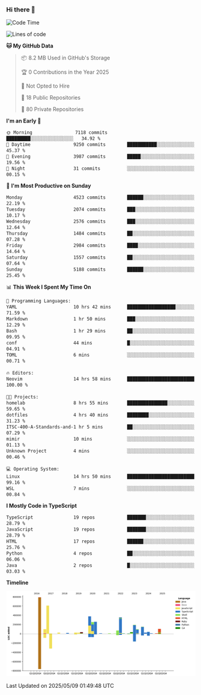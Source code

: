 ### Hi there 👋

<!--
**Clumsy-Coder/Clumsy-Coder** is a ✨ _special_ ✨ repository because its `README.md` (this file) appears on your GitHub profile.

Here are some ideas to get you started:

- 🔭 I’m currently working on ...
- 🌱 I’m currently learning ...
- 👯 I’m looking to collaborate on ...
- 🤔 I’m looking for help with ...
- 💬 Ask me about ...
- 📫 How to reach me: ...
- 😄 Pronouns: ...
- ⚡ Fun fact: ...
-->

<!-- anmol098/waka-readme-stats -->
<!--START_SECTION:waka-->
![Code Time](http://img.shields.io/badge/Code%20Time-1%2C264%20hrs%2027%20mins-blue)

![Lines of code](https://img.shields.io/badge/From%20Hello%20World%20I%27ve%20Written-3.6%20million%20lines%20of%20code-blue)

**🐱 My GitHub Data** 

> 📦 8.2 MB Used in GitHub's Storage 
 > 
> 🏆 0 Contributions in the Year 2025
 > 
> 🚫 Not Opted to Hire
 > 
> 📜 18 Public Repositories 
 > 
> 🔑 80 Private Repositories 
 > 
**I'm an Early 🐤** 

```text
🌞 Morning                7118 commits        █████████░░░░░░░░░░░░░░░░   34.92 % 
🌆 Daytime                9250 commits        ███████████░░░░░░░░░░░░░░   45.37 % 
🌃 Evening                3987 commits        █████░░░░░░░░░░░░░░░░░░░░   19.56 % 
🌙 Night                  31 commits          ░░░░░░░░░░░░░░░░░░░░░░░░░   00.15 % 
```
📅 **I'm Most Productive on Sunday** 

```text
Monday                   4523 commits        ██████░░░░░░░░░░░░░░░░░░░   22.19 % 
Tuesday                  2074 commits        ███░░░░░░░░░░░░░░░░░░░░░░   10.17 % 
Wednesday                2576 commits        ███░░░░░░░░░░░░░░░░░░░░░░   12.64 % 
Thursday                 1484 commits        ██░░░░░░░░░░░░░░░░░░░░░░░   07.28 % 
Friday                   2984 commits        ████░░░░░░░░░░░░░░░░░░░░░   14.64 % 
Saturday                 1557 commits        ██░░░░░░░░░░░░░░░░░░░░░░░   07.64 % 
Sunday                   5188 commits        ██████░░░░░░░░░░░░░░░░░░░   25.45 % 
```


📊 **This Week I Spent My Time On** 

```text
💬 Programming Languages: 
YAML                     10 hrs 42 mins      ██████████████████░░░░░░░   71.59 % 
Markdown                 1 hr 50 mins        ███░░░░░░░░░░░░░░░░░░░░░░   12.29 % 
Bash                     1 hr 29 mins        ██░░░░░░░░░░░░░░░░░░░░░░░   09.95 % 
conf                     44 mins             █░░░░░░░░░░░░░░░░░░░░░░░░   04.91 % 
TOML                     6 mins              ░░░░░░░░░░░░░░░░░░░░░░░░░   00.71 % 

🔥 Editors: 
Neovim                   14 hrs 58 mins      █████████████████████████   100.00 % 

🐱‍💻 Projects: 
homelab                  8 hrs 55 mins       ███████████████░░░░░░░░░░   59.65 % 
dotfiles                 4 hrs 40 mins       ████████░░░░░░░░░░░░░░░░░   31.23 % 
ITSC-400-A-Standards-and-1 hr 5 mins         ██░░░░░░░░░░░░░░░░░░░░░░░   07.29 % 
mimir                    10 mins             ░░░░░░░░░░░░░░░░░░░░░░░░░   01.13 % 
Unknown Project          4 mins              ░░░░░░░░░░░░░░░░░░░░░░░░░   00.46 % 

💻 Operating System: 
Linux                    14 hrs 50 mins      █████████████████████████   99.16 % 
WSL                      7 mins              ░░░░░░░░░░░░░░░░░░░░░░░░░   00.84 % 
```

**I Mostly Code in TypeScript** 

```text
TypeScript               19 repos            ███████░░░░░░░░░░░░░░░░░░   28.79 % 
JavaScript               19 repos            ███████░░░░░░░░░░░░░░░░░░   28.79 % 
HTML                     17 repos            ██████░░░░░░░░░░░░░░░░░░░   25.76 % 
Python                   4 repos             ██░░░░░░░░░░░░░░░░░░░░░░░   06.06 % 
Java                     2 repos             █░░░░░░░░░░░░░░░░░░░░░░░░   03.03 % 
```



**Timeline**

![Lines of Code chart](https://raw.githubusercontent.com/Clumsy-Coder/Clumsy-Coder/main/assets/bar_graph.png)


 Last Updated on 2025/05/09 01:49:48 UTC
<!--END_SECTION:waka-->
